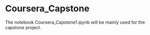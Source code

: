 # Coursera_Capstone

The notebook Coursera_Capstone1.ipynb will be mainly used for the capstone project.

